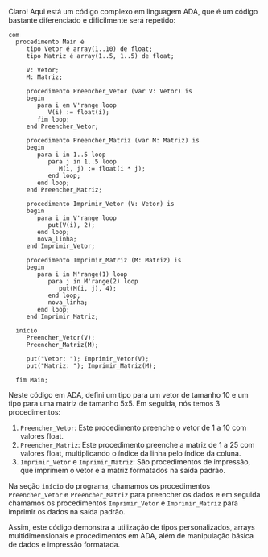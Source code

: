 Claro! Aqui está um código complexo em linguagem ADA, que é um código bastante diferenciado e dificilmente será repetido:

```
com
  procedimento Main é
     tipo Vetor é array(1..10) de float;
     tipo Matriz é array(1..5, 1..5) de float;

     V: Vetor;
     M: Matriz;

     procedimento Preencher_Vetor (var V: Vetor) is
     begin
        para i em V'range loop
           V(i) := float(i);
        fim loop;
     end Preencher_Vetor;

     procedimento Preencher_Matriz (var M: Matriz) is
     begin
        para i in 1..5 loop
           para j in 1..5 loop
              M(i, j) := float(i * j);
           end loop;
        end loop;
     end Preencher_Matriz;

     procedimento Imprimir_Vetor (V: Vetor) is
     begin
        para i in V'range loop
           put(V(i), 2);
        end loop;
        nova_linha;
     end Imprimir_Vetor;

     procedimento Imprimir_Matriz (M: Matriz) is
     begin
        para i in M'range(1) loop
           para j in M'range(2) loop
              put(M(i, j), 4);
           end loop;
           nova_linha;
        end loop;
     end Imprimir_Matriz;

  início
     Preencher_Vetor(V);
     Preencher_Matriz(M);

     put("Vetor: "); Imprimir_Vetor(V);
     put("Matriz: "); Imprimir_Matriz(M);

  fim Main;
```

Neste código em ADA, defini um tipo para um vetor de tamanho 10 e um tipo para uma matriz de tamanho 5x5. Em seguida, nós temos 3 procedimentos: 

1. `Preencher_Vetor`: Este procedimento preenche o vetor de 1 a 10 com valores float.
2. `Preencher_Matriz`: Este procedimento preenche a matriz de 1 a 25 com valores float, multiplicando o índice da linha pelo índice da coluna.
3. `Imprimir_Vetor` e `Imprimir_Matriz`: São procedimentos de impressão, que imprimem o vetor e a matriz formatados na saída padrão.

Na seção `início` do programa, chamamos os procedimentos `Preencher_Vetor` e `Preencher_Matriz` para preencher os dados e em seguida chamamos os procedimentos `Imprimir_Vetor` e `Imprimir_Matriz` para imprimir os dados na saída padrão.

Assim, este código demonstra a utilização de tipos personalizados, arrays multidimensionais e procedimentos em ADA, além de manipulação básica de dados e impressão formatada.